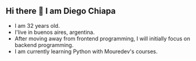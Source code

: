 ## Hi there 👋 I am **Diego Chiapa**

- I am 32 years old.
- I'live in buenos aires, argentina.
- After moving away from frontend programming, I will initially focus on backend programming.
- I am currently learning Python with Mouredev's courses.
